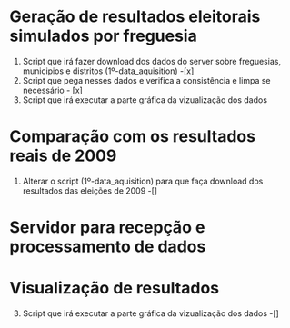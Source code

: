 # Geração de resultados eleitorais simulados por freguesia
1. Script que irá fazer download dos dados do server sobre freguesias, municipios e distritos (1º-data_aquisition) -[x]
2. Script que pega nesses dados e verifica a consistência e limpa se necessário - [x]
3. Script que irá executar a parte gráfica da vizualização dos dados

# Comparação com os resultados reais de 2009
1. Alterar o script (1º-data_aquisition) para que faça download dos resultados das eleições de 2009 -[]

# Servidor para recepção e processamento de dados

# Visualização de resultados
3. Script que irá executar a parte gráfica da vizualização dos dados -[]


